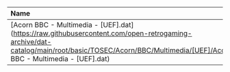 |Name|Size|
|:---|---:|
|[Acorn BBC - Multimedia - [UEF].dat](https://raw.githubusercontent.com/open-retrogaming-archive/dat-catalog/main/root/basic/TOSEC/Acorn/BBC/Multimedia/[UEF]/Acorn BBC - Multimedia - [UEF].dat)|1123|
